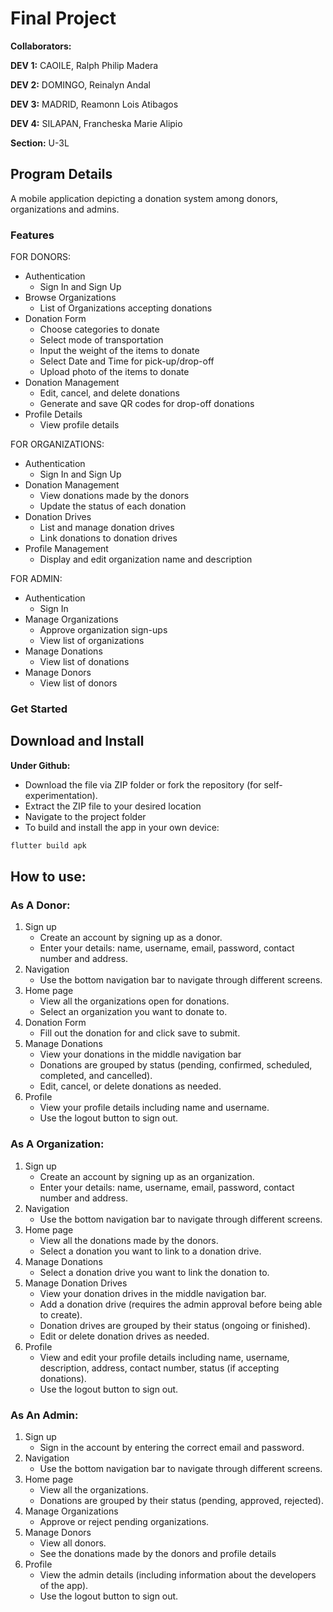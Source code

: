
# Final Project

**Collaborators:**  

**DEV 1:** CAOILE, Ralph Philip Madera

**DEV 2:** DOMINGO, Reinalyn Andal

**DEV 3:** MADRID, Reamonn Lois Atibagos

**DEV 4:** SILAPAN, Francheska Marie Alipio


**Section:** U-3L

## Program Details

A mobile application depicting a donation system among donors, organizations and admins.

### Features

FOR DONORS:
- Authentication 
    - Sign In and Sign Up
- Browse Organizations
    - List of Organizations accepting donations
- Donation Form
    - Choose categories to donate 
    - Select mode of transportation
    - Input the weight of the items to donate
    - Select Date and Time for pick-up/drop-off
    - Upload photo of the items to donate
- Donation Management
    - Edit, cancel, and delete donations
    - Generate and save QR codes for drop-off donations
- Profile Details
    - View profile details


FOR ORGANIZATIONS:
- Authentication 
    - Sign In and Sign Up
- Donation Management
    - View donations made by the donors
    - Update the status of each donation
- Donation Drives
    - List and manage donation drives
    - Link donations to donation drives
- Profile Management
    - Display and edit organization name and description


FOR ADMIN:
- Authentication 
    - Sign In
- Manage Organizations
    - Approve organization sign-ups
    - View list of organizations
- Manage Donations
    - View list of donations
- Manage Donors
    - View list of donors


### Get Started

##  Download and Install

**Under Github:**
- Download the file via ZIP folder or fork the repository (for self-experimentation).
- Extract the ZIP file to your desired location
-  Navigate to the project folder
- To build and install the app in your own device:

```bash
flutter build apk
```


##  How to use:

### As A Donor:
1. Sign up
    - Create an account by signing up as a donor.
    - Enter your details: name, username, email, password, contact number and address.
2. Navigation
    - Use the bottom navigation bar to navigate through different screens.
3. Home page
    - View all the organizations open for donations.
    - Select an organization you want to donate to.
4. Donation Form
    - Fill out the donation for and click save to submit.
5. Manage Donations
    - View your donations in the middle navigation bar
    - Donations are grouped by status (pending, confirmed, scheduled, completed, and cancelled).
    - Edit, cancel, or delete donations as needed.
6. Profile
    - View your profile details including name and username.
    - Use the logout button to sign out.


### As A Organization:
1. Sign up
    - Create an account by signing up as an organization.
    - Enter your details: name, username, email, password, contact number and address.
2. Navigation
    - Use the bottom navigation bar to navigate through different screens.
3. Home page
    - View all the donations made by the donors.
    - Select a donation you want to link to a donation drive.
4. Manage Donations
    - Select a donation drive you want to link the donation to.
5. Manage Donation Drives
    - View your donation drives in the middle navigation bar.
    - Add a donation drive (requires the admin approval before being able to create).
    - Donation drives are grouped by their status (ongoing or finished).
    - Edit or delete donation drives as needed.
6. Profile
    - View and edit your profile details including name, username, description, address, contact number, status (if accepting donations).
    - Use the logout button to sign out.


### As An Admin:
1. Sign up
    - Sign in the account by entering the correct email and password.
2. Navigation
    - Use the bottom navigation bar to navigate through different screens.
3. Home page
    - View all the organizations.
    - Donations are grouped by their status (pending, approved, rejected).
4. Manage Organizations
    - Approve or reject pending organizations.
5. Manage Donors
    - View all donors.
    - See the donations made by the donors and profile details
6. Profile
    - View the admin details (including information about the developers of the app).
    - Use the logout button to sign out.

